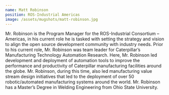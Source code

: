 ```yaml
---
name: Matt Robinson
position: ROS-Industrial Americas
image: /assets/mugshots/matt-robinson.jpg
---
```

Mr. Robinson is the Program Manager for the ROS-Industrial Consortium – Americas, in his current role he is tasked with setting the strategy and vision to align the open source development community with industry needs. Prior to his current role, Mr. Robinson was team leader for Caterpillar’s Manufacturing Technology Automation Research. Here, Mr. Robinson led development and deployment of automation tools to improve the performance and productivity of Caterpillar manufacturing facilities around the globe. Mr. Robinson, during this time, also led manufacturing value stream design initiatives that led to the deployment of over 50 robotic/automated manufacturing systems around the world. Mr. Robinson has a Master’s Degree in Welding Engineering from Ohio State University.